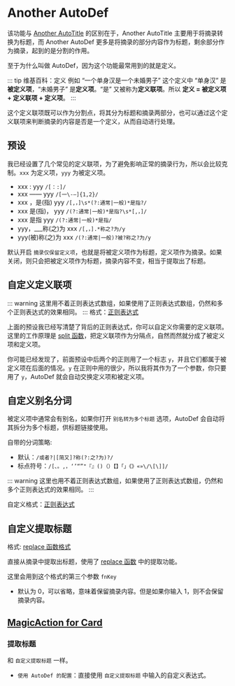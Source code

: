 # Another AutoDef

该功能与 [Another AutoTitle](./anotherautotitle.md) 的区别在于，Another AutoTitle 主要用于将摘录转换为标题，而 Another AutoDef 更多是将摘录的部分内容作为标题，剩余部分作为摘录，起到的是分割的作用。

至于为什么叫做 AutoDef，因为这个功能最常用到的就是定义。

::: tip 维基百科：定义
例如 “一个单身汉是一个未婚男子” 这个定义中 “单身汉” 是**被定义项**，“未婚男子” 是**定义项**。“是” 又被称为**定义联项**。所以 **定义 = 被定义项 + 定义联项 + 定义项**。
:::

这个定义联项既可以作为分割点，将其分为标题和摘录两部分，也可以通过这个定义联项来判断摘录的内容是否是一个定义，从而自动进行处理。

## 预设

我已经设置了几个常见的定义联项，为了避免影响正常的摘录行为，所以会比较克制。`xxx` 为定义项，`yyy` 为被定义项。

- xxx : yyy `/[：:]/`
- xxx —— yyy `/[一\-—]{1,2}/`
- xxx ，是(指) yyy `/[,，]\s*(?:通常|一般)*是指?/`
- xxx 是(指)， yyy `/(?:通常|一般)*是指?\s*[,，]/`
- xxx 是指 yyy `/(?:通常|一般)*是指/`
- yyy，\_\_\_称(之)为 xxx `/[,，].*称之?为/y`
- yyy(被)称(之)为 xxx `/(?:通常|一般)?被?称之?为/y`

默认开启 `摘录仅保留定义项`，也就是将被定义项作为标题，定义项作为摘录。如果关闭，则只会把被定义项作为标题，摘录内容不变，相当于提取出了标题。

## 自定义定义联项

::: warning
这里用不着正则表达式数组，如果使用了正则表达式数组，仍然和多个正则表达式的效果相同。
:::
格式：[正则表达式](../custom.md#正则表达式)

上面的预设我已经写清楚了背后的正则表达式，你可以自定义你需要的定义联项。这里的工作原理是 [split 函数](../split.md)，把定义联项作为分隔点，自然而然就分成了被定义项和定义项。

你可能已经发现了，前面预设中后两个的正则用了一个标志 `y`，并且它们都属于被定义项在后面的情况。`y` 在正则中用的很少，所以我将其作为了一个参数，你只要用了 `y`，AutoDef 就会自动交换定义项和被定义项。

## 自定义别名分词

被定义项中通常会有别名，如果你打开 `别名转为多个标题` 选项，AutoDef 会自动将其拆分为多个标题，供标题链接使用。

自带的分词策略:

- 默认：`/或者?|[简又]?称(?:之?为)?/`
- 标点符号：`/[、。,，‘’“”"『』()（）【】「」《》«»\/\[\]]/`

::: warning
这里也用不着正则表达式数组，如果使用了正则表达式数组，仍然和多个正则表达式的效果相同。
:::

自定义格式：[正则表达式](../custom.md#正则表达式)

## 自定义提取标题

格式: [replace 函数格式](../custom.md#replace-函数)

直接从摘录中提取出标题，使用了 [replace 函数](../replace.md#提取) 中的提取功能。

这里会用到这个格式的第三个参数 `fnKey`

- 默认为 0，可以省略，意味着保留摘录内容。但是如果你输入 1，则不会保留摘录内容。

## [MagicAction for Card](magicaction4card.md#提取标题)

### 提取标题

和 `自定义提取标题` 一样。

- `使用 AutoDef 的配置`：直接使用 `自定义提取标题` 中输入的自定义表达式。
